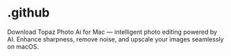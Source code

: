 # .github
Download Topaz Photo Ai for Mac — intelligent photo editing powered by AI. Enhance sharpness, remove noise, and upscale your images seamlessly on macOS.
